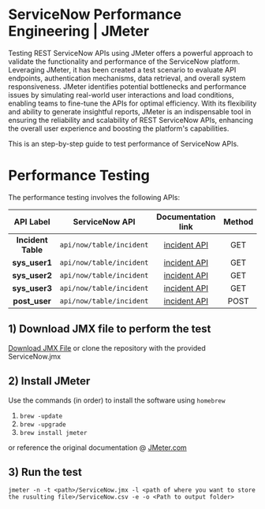 # ServiceNow Performance Engineering | JMeter

Testing REST ServiceNow APIs using JMeter offers a powerful approach to validate the functionality and performance of the ServiceNow platform. Leveraging JMeter, it has been created a test scenario to evaluate API endpoints, authentication mechanisms, data retrieval, and overall system responsiveness. JMeter identifies potential bottlenecks and performance issues by simulating real-world user interactions and load conditions, enabling teams to fine-tune the APIs for optimal efficiency. With its flexibility and ability to generate insightful reports, JMeter is an indispensable tool in ensuring the reliability and scalability of REST ServiceNow APIs, enhancing the overall user experience and boosting the platform's capabilities.

This is an step-by-step guide to test performance of ServiceNow APIs.

# Performance Testing

The performance testing involves the following APIs:

|     API Label      |      ServiceNow API      |                                                    Documentation link                                                    | Method | Parameters |
| :----------------: | :----------------------: | :----------------------------------------------------------------------------------------------------------------------: | :----: | :--------: |
| **Incident Table** | `api/now/table/incident` | [incident API](https://developer.servicenow.com/dev.do#!/reference/api/tokyo/rest/c_TableAPI#table-GET?navFilter=table)  |  GET   |     0      |
|   **sys_user1**    | `api/now/table/incident` | [incident API](https://developer.servicenow.com/dev.do#!/reference/api/tokyo/rest/c_TableAPI#table-GET?navFilter=table)  |  GET   |     1      |
|   **sys_user2**    | `api/now/table/incident` | [incident API](https://developer.servicenow.com/dev.do#!/reference/api/tokyo/rest/c_TableAPI#table-GET?navFilter=table)  |  GET   |     2      |
|   **sys_user3**    | `api/now/table/incident` | [incident API](https://developer.servicenow.com/dev.do#!/reference/api/tokyo/rest/c_TableAPI#table-GET?navFilter=table)  |  GET   |     3      |
|   **post_user**    | `api/now/table/incident` | [incident API](https://developer.servicenow.com/dev.do#!/reference/api/tokyo/rest/c_TableAPI#table-POST?navFilter=table) |  POST  |     0      |

## 1) Download JMX file to perform the test

[Download JMX File](./ServiceNow.jmx)
or clone the repository with the provided ServiceNow.jmx

## 2) Install JMeter

Use the commands (in order) to install the software using `homebrew`

1. `brew -update`
2. `brew -upgrade`
3. `brew install jmeter`

or reference the original documentation @ [JMeter.com](https://jmeter.apache.org/download_jmeter.cgi)

## 3) Run the test

`jmeter -n -t <path>/ServiceNow.jmx -l <path of where you want to store the rusulting file>/ServiceNow.csv -e -o <Path to output folder>`

